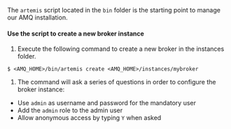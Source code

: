The `artemis` script located in the `bin` folder is the starting point to manage our AMQ installation.

#### Use the script to create a new broker instance

1. Execute the following command to create a new broker in the instances folder.
```
$ <AMQ_HOME>/bin/artemis create <AMQ_HOME>/instances/mybroker
```
1. The command will ask a series of questions in order to configure the broker instance:
 * Use `admin` as username and password for the mandatory user
 * Add the `admin` role to the admin user
 * Allow anonymous access by typing `Y` when asked
